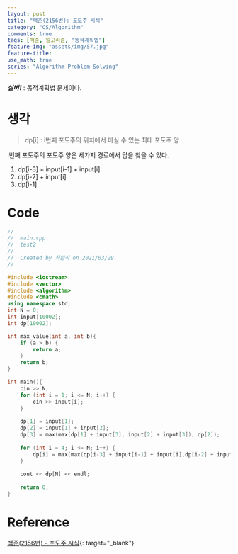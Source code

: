 ```yaml
---
layout: post
title: "백준(2156번): 포도주 시식"
category: "CS/Algorithm"
comments: true
tags: [백준, 알고리즘, "동적계획법"]
feature-img: "assets/img/57.jpg"
feature-title:
use_math: true
series: "Algorithm Problem Solving"
---
```


**_실버1_** : 동적계획법 문제이다.

# 생각

> dp[i] : i번째 포도주의 위치에서 마실 수 있는 최대 포도주 양

i번째 포도주의 포도주 양은 세가지 경로에서 답을 찾을 수 있다.

1. dp[i-3] + input[i-1] + input[i]
2. dp[i-2] + input[i]
3. dp[i-1]



# Code
```c++
//
//  main.cpp
//  test2
//
//  Created by 최완식 on 2021/03/29.
//

#include <iostream>
#include <vector>
#include <algorithm>
#include <cmath>
using namespace std;
int N = 0;
int input[10002];
int dp[10002];

int max_value(int a, int b){
    if (a > b) {
        return a;
    }
    return b;
}

int main(){
    cin >> N;
    for (int i = 1; i <= N; i++) {
        cin >> input[i];
    }
    
    dp[1] = input[1];
    dp[2] = input[1] + input[2];
    dp[3] = max(max(dp[1] + input[3], input[2] + input[3]), dp[2]);
    
    for (int i = 4; i <= N; i++) {
        dp[i] = max(max(dp[i-3] + input[i-1] + input[i],dp[i-2] + input[i]), dp[i-1]);
    }
    
    cout << dp[N] << endl;
    
    return 0;
}
```

# Reference

[백준(2156번) - 포도주 시식](https://www.acmicpc.net/problem/2156){: target="\_blank"}

